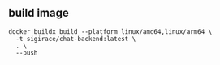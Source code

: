 ## build image

```
docker buildx build --platform linux/amd64,linux/arm64 \
  -t sigirace/chat-backend:latest \
  . \
  --push
```